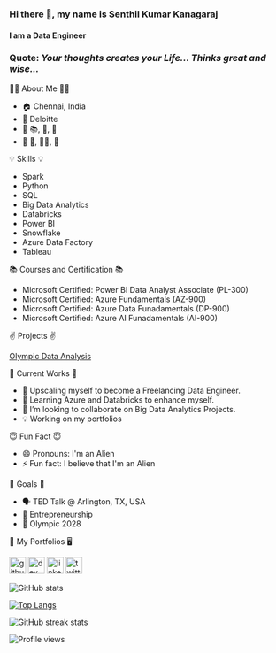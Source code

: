 ### Hi there 👋, my name is Senthil Kumar Kanagaraj
#### I am a Data Engineer

### Quote: <i> Your thoughts creates your Life... Thinks great and wise... </i>

:man_technologist: About Me :man_in_tuxedo:

- :house: Chennai, India
- :briefcase: Deloitte
- :seedling:  :books:, :art:, :camera_flash:
- :dart: :cricket_game:, :weight_lifting_man:, :bicyclist: 

:bulb: Skills :bulb:

- Spark 
- Python
- SQL 
- Big Data Analytics
- Databricks
- Power BI
- Snowflake
- Azure Data Factory
- Tableau

:books: Courses and Certification :books:

- Microsoft Certified: Power BI Data Analyst Associate (PL-300)
- Microsoft Certified: Azure Fundamentals (AZ-900)
- Microsoft Certified: Azure Data Funadamentals (DP-900)
- Microsoft Certified: Azure AI Funadamentals (AI-900)

:v: Projects :v:

<a href ='https://github.com/SenthilKumar009/SQL_Learning/blob/main/SQL%20Projects/Olympic%20-%20Data%20Analysis/olympic_data_analysis.md'> Olympic Data Analysis</a>


:microscope: Current Works :microscope:

- 🔭 Upscaling myself to become a Freelancing Data Engineer. 
- 🌱 Learning Azure and Databricks to enhance myself. 
- 👯 I’m looking to collaborate on Big Data Analytics Projects. 
- 💡 Working on my portfolios

:innocent: Fun Fact :innocent:

- 😄 Pronouns: I'm an Alien 
- ⚡ Fun fact: I believe that I'm an Alien 

:dart: Goals :dart:

- :speaking_head: TED Talk @ Arlington, TX, USA
- :thought_balloon: Entrepreneurship
- :1st_place_medal: Olympic 2028

:abacus: My Portfolios :desktop_computer:


[<img src='https://cdn.jsdelivr.net/npm/simple-icons@3.0.1/icons/github.svg' alt='github' height='30'>](https://github.com/SenthilKumar009)    [<img src='https://cdn.jsdelivr.net/npm/simple-icons@3.0.1/icons/dev-dot-to.svg' alt='dev' height='30'>](https://dev.to/https://dev.to/skkthenotorious)   [<img src='https://cdn.jsdelivr.net/npm/simple-icons@3.0.1/icons/linkedin.svg' alt='linkedin' height='30'>](https://www.linkedin.com/in/https://www.linkedin.com/in/senthil-kumar-kanagaraj//)  [<img src='https://cdn.jsdelivr.net/npm/simple-icons@3.0.1/icons/twitter.svg' alt='twitter' height='30'>](https://twitter.com/https://twitter.com/SKK_TheNeo)  

![GitHub stats](https://github-readme-stats.vercel.app/api?username=SenthilKumar009&show_icons=true)  

[![Top Langs](https://github-readme-stats.vercel.app/api/top-langs/?username=anuraghazra&layout=compact)](https://github.com/anuraghazra/github-readme-stats)

![GitHub streak stats](https://github-readme-streak-stats.herokuapp.com/?user=SenthilKumar009)  

![Profile views](https://gpvc.arturio.dev/SenthilKumar009)  
